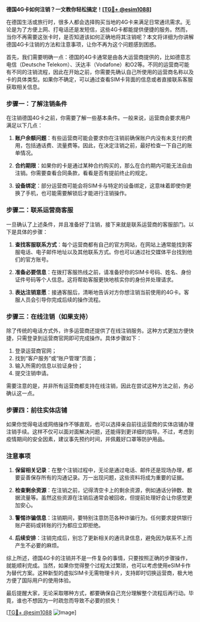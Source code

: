 **德国4G卡如何注销？一文教你轻松搞定！[[TG💪+ @esim1088](https://t.me/s/esim1088)]**

在德国生活或旅行时，很多人都会选择购买当地的4G卡来满足日常通讯需求。无论是为了方便上网、打电话还是发短信，这些4G卡都能提供便捷的服务。然而，当你不再需要这张卡时，是否知道该如何正确地将其注销呢？本文将详细为你讲解德国4G卡注销的方法和注意事项，让你不再为这个问题感到困惑。

首先，我们需要明确一点：德国的4G卡通常是由各大运营商提供的，比如德意志电信（Deutsche Telekom）、沃达丰（Vodafone）和O2等。不同的运营商可能有不同的注销流程，因此在开始之前，你需要先确认自己所使用的运营商名称以及卡的具体类型。如果你不确定，可以通过查看SIM卡背面的信息或者直接联系客服获取相关信息。

### 步骤一：了解注销条件

在注销德国4G卡之前，你需要了解一些基本条件。一般来说，运营商会要求用户满足以下几点：

1. **账户余额问题**：有些运营商可能会要求你在注销前确保账户内没有未支付的费用，包括通话费、流量费等。因此，在决定注销之前，最好检查一下自己的账单情况。
   
2. **合约期限**：如果你的卡是通过某种合约购买的，那么在合约期内可能无法自由注销。你需要查看合同条款，看看是否有提前终止的规定。

3. **设备绑定**：部分运营商可能会将SIM卡与特定的设备绑定，这意味着即使你更换了手机，也可能需要解锁后才能进行注销操作。

### 步骤二：联系运营商客服

一旦确认了上述条件，并且准备好了注销，接下来就是联系运营商的客服部门。以下是具体的步骤：

1. **查找客服联系方式**：每个运营商都有自己的官方网站，在网站上通常能找到客服电话、电子邮件地址以及其他联系方式。你也可以通过社交媒体平台找到他们的官方账号。

2. **准备必要信息**：在拨打客服热线之前，请准备好你的SIM卡号码、姓名、身份证件号码等个人信息。这将帮助客服更快地核实你的身份并处理请求。

3. **表达注销意愿**：接通客服后，清晰地告诉对方你想注销当前使用的4G卡。客服人员会引导你完成后续的操作流程。

### 步骤三：在线注销（如果支持）

除了传统的电话方式外，许多运营商还提供了在线注销服务。这种方式更加方便快捷，只需登录到运营商官网即可完成操作。具体步骤如下：

1. 登录运营商官网；
2. 找到“客户服务”或“账户管理”页面；
3. 输入所需的信息以验证身份；
4. 提交注销申请。

需要注意的是，并非所有运营商都支持在线注销，因此在尝试这种方法之前，务必确认这一点。

### 步骤四：前往实体店铺

如果你觉得电话或网络操作不够直观，也可以选择亲自前往运营商的实体店铺办理注销手续。这样不仅可以面对面解决问题，还能得到更详细的指导。不过，考虑到疫情期间的安全因素，建议事先预约时间，并佩戴好口罩等防护用品。

### 注意事项

1. **保留相关记录**：在整个注销过程中，无论是通过电话、邮件还是现场办理，都要妥善保存所有的沟通记录。万一出现问题，这些资料将成为重要的证据。
   
2. **检查剩余资源**：在注销之前，记得清空卡上的剩余资源，例如通话分钟数、数据流量等。虽然这些资源在注销后通常会被回收，但提前处理好会让你感觉更加安心。

3. **警惕诈骗信息**：注销期间，要特别注意防范各种诈骗行为。任何要求提供银行账户密码或转账的行为都应立即拒绝。

4. **后续安排**：注销完成后，别忘了更新相关的通讯录信息，避免因为联系不上而产生不必要的麻烦。

综上所述，德国4G卡的注销并不是一件复杂的事情，只要按照正确的步骤操作，就能顺利完成。当然，如果你觉得整个过程太过繁琐，也可以考虑使用eSIM卡作为替代方案。这种新型的虚拟SIM卡无需物理卡片，支持即时切换运营商，极大地方便了国际用户的使用体验。

最后提醒大家，无论采取哪种方式，都要确保自己充分理解整个流程后再行动。毕竟，谁也不想因为一时疏忽而导致不必要的损失！

[[TG💪+ @esim1088](https://t.me/s/esim1088) ![Image](https://i.postimg.cc/4NQfJmqS/Snipaste-2025-05-13-00-14-12.png)]